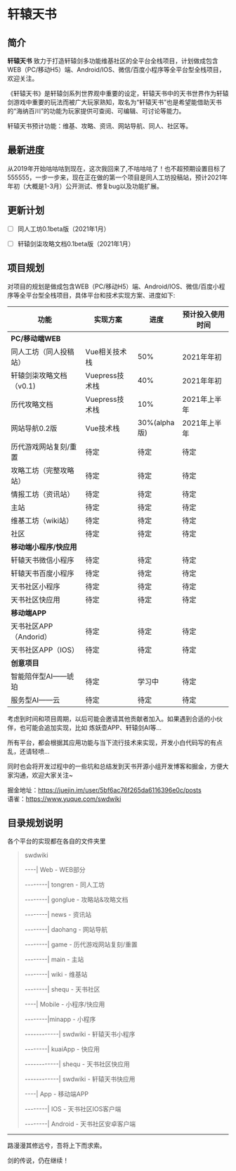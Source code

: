 # 轩辕天书

## 简介

<strong>轩辕天书</strong> 致力于打造轩辕剑多功能维基社区的全平台全栈项目，计划做成包含WEB（PC/移动H5）端、Android/IOS、微信/百度小程序等全平台型全栈项目，欢迎关注。

《轩辕天书》是轩辕剑系列世界观中重要的设定，轩辕天书中的天书世界作为轩辕剑游戏中重要的玩法而被广大玩家熟知，取名为“轩辕天书”也是希望能借助天书的“海纳百川”的功能为玩家提供可查阅、可编辑、可讨论等能力。

轩辕天书预计功能：维基、攻略、资讯、网站导航、同人、社区等。

## 最新进度
从2019年开始咕咕咕到现在，这次我回来了,不咕咕咕了！也不超预期设置目标了555555，一步一步来，现在正在做的第一个项目是同人工坊投稿站，预计2021年年初（大概是1-3月）公开测试、修复bug以及功能扩展。

## 更新计划
- [ ] 同人工坊0.1beta版（2021年1月）
- [ ] 轩辕剑柒攻略文档0.1beta版（2021年1月）


## 项目规划

对项目的规划是做成包含WEB（PC/移动H5）端、Android/IOS、微信/百度小程序等全平台型全栈项目，具体平台和技术实现方案、进度如下:

| 功能         | 实现方案           | 进度   |预计投入使用时间|
| ------------ | ------------------ | ------ |---------|
|<strong>PC/移动端WEB</strong>|
| 同人工坊（同人投稿站）|Vue相关技术栈|50%|2021年年初|
| 轩辕剑柒攻略文档（v0.1)|Vuepress技术栈|40%|2021年年初|
| 历代攻略文档|Vuepress技术栈|10%|2021年上半年|
| 网站导航0.2版|Vue技术栈|30%(alpha版)|2021年上半年|
| 历代游戏网站复刻/重置|待定|待定|待定|
| 攻略工坊（完整攻略站）|待定|待定|待定|
| 情报工坊（资讯站）|待定|待定|待定|
| 主站|待定|待定|待定|
| 维基工坊（wiki站）|待定|待定|待定|
| 社区|待定|待定|待定|
|<strong>移动端小程序/快应用</strong>|
|轩辕天书微信小程序|待定|待定|待定|
|轩辕天书百度小程序|待定|待定|待定|
|天书社区小程序|待定|待定|待定|
|天书社区快应用|待定|待定|待定|
|<strong>移动端APP</strong>|
|天书社区APP（Andorid）|待定|待定|待定|
|天书社区APP（IOS）|待定|待定|待定|
|<strong>创意项目</strong>|
|智能陪伴型AI——琥珀|待定|学习中|待定|
|服务型AI——云|待定|待定|待定|


考虑到时间和项目周期，以后可能会邀请其他贡献者加入。如果遇到合适的小伙伴，也可能会追加实现，比如 炼妖壶APP、轩辕剑AI等…

所有平台，都会根据其应用功能与当下流行技术来实现，开发小白代码写的有点乱，还请轻喷...

同时也会将开发过程中的一些坑和总结发到天书开源小组开发博客和掘金，方便大家沟通，欢迎大家关注~

掘金地址：https://juejin.im/user/5bf6ac76f265da6116396e0c/posts<br>
语雀：https://www.yuque.com/swdwiki <br>



## 目录规划说明

各个平台的实现都在各自的文件夹里

> swdwiki
>
> ----| Web  - WEB部分
>
> --------| tongren -   同人工坊
>
> --------| gonglue -  攻略站&攻略文档
>
> --------| news - 资讯站
>
> --------| daohang -  网站导航
>
> --------| game -  历代游戏网站复刻/重置
>
> --------| main -  主站
>
> --------| wiki -  维基站
>
> --------| shequ -  天书社区
>
> ----| Mobile -  小程序/快应用
>
> --------|minapp - 小程序
>
> ------------| swdwiki  - 轩辕天书小程序
>
> --------| kuaiApp  - 快应用
>
> ------------| shequ  - 天书社区快应用
>
> ------------| swdwiki  - 轩辕天书快应用
>
> ----| App  - 移动端APP
>
> --------| IOS  - 天书社区IOS客户端
>
> --------| Android  - 天书社区安卓客户端
>

---

路漫漫其修远兮，吾将上下而求索。

剑的传说，仍在继续！
